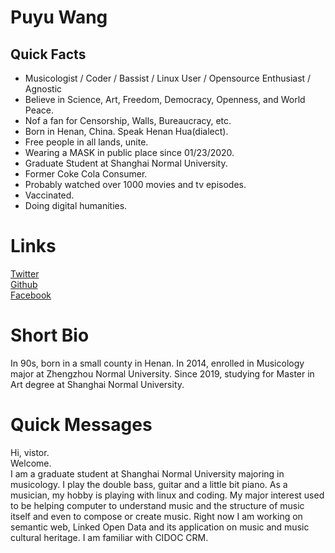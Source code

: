 # Puyu Wang

## Quick Facts
 
- Musicologist / Coder / Bassist / Linux User / Opensource Enthusiast / Agnostic
- Believe in Science, Art, Freedom, Democracy, Openness, and World Peace.
- Nof a fan for  Censorship, Walls, Bureaucracy, etc.
- Born in Henan, China. Speak Henan Hua(dialect).   
- Free people in all lands, unite.  
- Wearing a MASK in public place since 01/23/2020.
- Graduate Student at Shanghai Normal University. 
- Former Coke Cola Consumer.  
- Probably watched over 1000 movies and tv episodes.
- Vaccinated. 
- Doing digital humanities.
 
# Links

[Twitter](https://twitter.com/Paul_Y_W)  
[Github](https://github.com/PaulWang1905)    
[Facebook](https://facebook.com/puyu.wang.music)  

# Short Bio

In 90s, born in a small county in Henan. 
In 2014, enrolled in Musicology major at Zhengzhou Normal University. 
Since 2019, studying for Master in Art degree at Shanghai Normal University. 

# Quick Messages

Hi, vistor.  
Welcome.   
I am a graduate student at Shanghai Normal University majoring in musicology. 
I play the double bass, guitar and a little bit piano.
As a musician, my hobby is playing with linux and coding.
My major interest used to be helping computer to understand music and the structure of music 
itself and even to compose or create music.
Right now I am working on semantic web,  Linked Open Data and its application on music and music cultural heritage. 
I am familiar with CIDOC CRM. 

 

